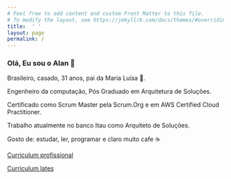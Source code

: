 ```yaml
---
# Feel free to add content and custom Front Matter to this file.
# To modify the layout, see https://jekyllrb.com/docs/themes/#overriding-theme-defaults
title:  ' '
layout: page
permalink: /
---
```



### Olá, Eu sou o Alan 👋

Brasileiro, casado, 31 anos, pai da Maria Luísa 👧.

Engenheiro da computação, Pós Graduado em Arquitetura de Soluções.

Certificado como Scrum Master pela Scrum.Org e em AWS Certified Cloud Practitioner.

Trabalho atualmente no banco Itau como Arquiteto de Soluções.

Gosto de: estudar, ler, programar e claro muito cafe ☕

[Curriculum profissional](curriculum.markdown)

[Curriculum lates](http://lattes.cnpq.br/3074570211449494)

<script data-name="BMC-Widget" data-cfasync="false" src="https://cdnjs.buymeacoffee.com/1.0.0/widget.prod.min.js" data-id="alansiqma" data-description="Support me on Buy me a coffee!" data-message="Olá, que tal me pagar um café?" data-color="#FF813F" data-position="Right" data-x_margin="18" data-y_margin="18"></script>